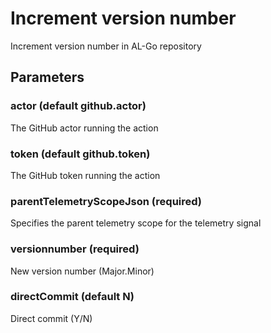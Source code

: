 # Increment version number
Increment version number in AL-Go repository
## Parameters
### actor (default github.actor)
The GitHub actor running the action
### token (default github.token)
The GitHub token running the action
### parentTelemetryScopeJson (required)
Specifies the parent telemetry scope for the telemetry signal
### versionnumber (required)
New version number (Major.Minor)
### directCommit (default N)
Direct commit (Y/N)
